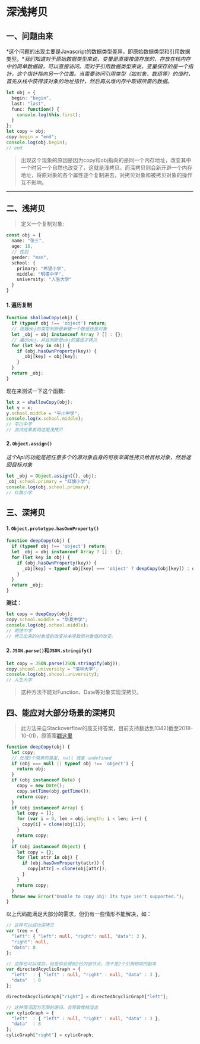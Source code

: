 # 深浅拷贝

## 一、问题由来

*这个问题的出现主要是Javascript的数据类型差异，即原始数据类型和引用数据类型。**我们知道对于原始数据类型来说，变量是直接按值存放的，存放在栈内存中的简单数据段，可以直接访问。而对于引用数据类型来说，变量保存的是一个指针，这个指针指向另一个位置。当需要访问引用类型（如对象，数组等）的值时，首先从栈中获得该对象的地址指针，然后再从堆内存中取得所需的数据。*

```typescript
let obj = {
  begin: "begin",
  last: "last",
  func: function() {
    console.log(this.first);
  }
};
let copy = obj;
copy.begin = "end";
console.log(obj.begin);
// end
```

> 出现这个现象的原因是因为copy和obj指向的是同一个内存地址，改变其中一个时另一个自然也改变了，这就是浅拷贝。而深拷贝则会新开辟一个内存地址，将原对象的各个属性逐个复制进去，对拷贝对象和被拷贝对象的操作互不影响。

***

## 二、浅拷贝

> 定义一个复制对象:

```typescript
const obj = {
  name: "张三",
  age: 18,
  // 性别
  gender: "man",
  school: {
    primary: "希望小学",
    middle: "明德中学",
    university: "人生大学"
  }
}
```

#### 1. 遍历复制

```typescript
function shallowCopy(obj) {
  if (typeof obj !== 'object') return;
  // 根据obj的类型判断是新建一个数组还是对象
  let _obj = obj instanceof Array ? [] : {};
  // 遍历obj，并且判断是obj的属性才拷贝
  for (let key in obj) {
    if (obj.hasOwnProperty(key)) {
      _obj[key] = obj[key];
    }
  }
  return _obj;
}
```

现在来测试一下这个函数:

```typescript
let x = shallowCopy(obj);
let y = x;
y.school.middle = "平川中学";
console.log(x.school.middle);
// 平川中学
// 测试结果表明这是浅拷贝
```

#### 2. `Object.assign()`

*这个Api的功能是把任意多个的源对象自身的可枚举属性拷贝给目标对象，然后返回目标对象*

```typescript
let _obj = Object.assign({}, obj);
_obj.school.primary = "红旗小学";
console.log(obj.school.primary);
// 红旗小学
```

## 三、深拷贝

#### 1. `Object.prototype.hasOwnProperty()`

```typescript
function deepCopy(obj) {
  if (typeof obj !== 'object') return;
  let _obj = obj instanceof Array ? [] : {};
  for (let key in obj) {
    if (obj.hasOwnProperty(key)) {
      _obj[key] = typeof obj[key] === 'object' ? deepCopy(obj[key]) : obj[key];
    }
  }
  return _obj;
}
```

**测试：**

```typescript
let copy = deepCopy(obj);
copy.school.middle = "华夏中学";
console.log(obj.school.middle);
// 明德中学
// 拷贝出来的对象值的改变并未导致原对象值的改变。
```

#### 2. `JSON.parse()`和`JSON.stringify()`

```typescript
let copy = JSON.parse(JSON.stringify(obj));
copy.shcool.university = "清华大学";
console.log(obj.shcool.university);
// 人生大学
```

> 这种方法不能对Function、Date等对象实现深拷贝。

## 四、能应对大部分场景的深拷贝

> 此方法来自Stackoverflow的高支持答案，目前支持数达到1342(截至2018-10-01)，原答案[戳这里](https://stackoverflow.com/questions/728360/how-do-i-correctly-clone-a-javascript-object?page=1#tab-top "戳这里")

```typescript
function deepCopy(obj) {
  let copy;
  // 处理3个简单的类型, null 或者 undefined
  if (obj === null || typeof obj !== 'object') {
    return obj;
  }
  if (obj instanceof Date) {
    copy = new Date();
    copy.setTime(obj.getTime());
    return copy;
  }
  if (obj instanceof Array) {
    let copy = [];
    for (var i = 0, len = obj.length; i < len; i++) {
      copy[i] = clone(obj[i]);
    }
    return copy;
  }
  if (obj instanceof Object) {
    let copy = {};
    for (let attr in obj) {
      if (obj.hasOwnProperty(attr)) {
        copy[attr] = clone(obj[attr]);
      }
    }
    return copy;
  }
  throw new Error("Unable to copy obj! Its type isn't supported.");
}
```

以上代码能满足大部分的需求，但仍有一些情形不能解决，如：

```typescript
// 这样可以成功深拷贝
var tree = {
  "left": { "left": null, "right": null, "data": 3 },
  "right": null,
  "data": 8
};

// 这样也可以成功，但是你会得到2份内部节点，而不是2个引用相同的副本
var directedAcyclicGraph = {
  "left"  : { "left" : null, "right" : null, "data" : 3 },
  "data"  : 8
};

directedAcyclicGraph["right"] = directedAcyclicGraph["left"];

// 这种情况因为无限的递归，会导致堆栈溢出
var cylicGraph = {
  "left"  : { "left" : null, "right" : null, "data" : 3 },
  "data"  : 8
};
cylicGraph["right"] = cylicGraph;
```
